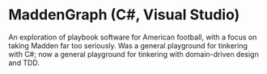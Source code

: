 # MaddenGraph (C#, Visual Studio)

An exploration of playbook software for American football, with a focus
on taking Madden far too seriously. Was a general playground for
tinkering with C#; now a general playground for tinkering with
domain-driven design and TDD.
